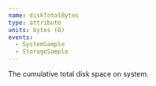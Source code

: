 ```yaml
---
name: diskTotalBytes
type: attribute
units: bytes (B)
events:
  - SystemSample
  - StorageSample
---
```


The cumulative total disk space on system.
